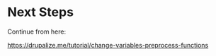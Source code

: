 # Next Steps

Continue from here:

https://drupalize.me/tutorial/change-variables-preprocess-functions

